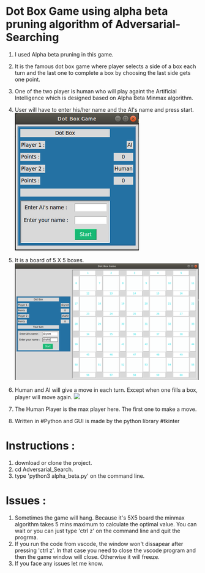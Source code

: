 # Dot Box Game using alpha beta pruning algorithm of Adversarial-Searching 
1. I used Alpha beta pruning in this game.

2. It is the famous dot box game where player selects a side of a box each turn and the last one to complete a box by choosing the 
last side gets one point. 

3. One of the two player is human who will play againt the Artificial Intelligence which is designed based on Alpha Beta Minmax algorithm. 

4. User will have to enter his/her name and the AI's name and press start. 
![](Screenshots/game_window_0.png)

5. It is a board of 5 X 5 boxes. 
![](Screenshots/game_window_1.png)

6. Human and AI will give a move in each turn. Except when one fills a box, player will move again. 
![](Screenshots/game_window_2)

7. The Human Player is the max player here. The first one to make a move. 
8. Written in #Python and GUI is made by the python library #tkinter 

# Instructions :
1. download or clone the project. 
2. cd Adversarial_Search.
3. type 'python3 alpha_beta.py' on the command line.

# Issues : 
1. Sometimes the game will hang. Because it's 5X5 board the minmax algorithm takes 5 mins maximum to calculate the optimal value. You can wait or you can just type 'ctrl z' on the command line and quit the progrma. 
2. If you run the code from vscode, the window won't dissapear after pressing 'ctrl z'. In that case you need to close the vscode program and then the game window will close. Otherwise it will freeze. 
3. If you face any issues let me know. 

